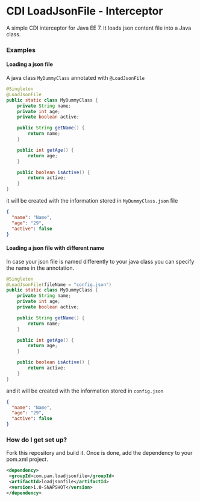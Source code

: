 # CDI LoadJsonFile - Interceptor

A simple CDI interceptor for Java EE 7. It loads json content file into a Java class.


### Examples

#### Loading a json file

A java class ```MyDummyClass``` annotated with ```@LoadJsonFile``` 

```java
@Singleton
@LoadJsonFile
public static class MyDummyClass {
    private String name;
    private int age;
    private boolean active;

    public String getName() {
        return name;
    }

    public int getAge() {
        return age;
    }

    public boolean isActive() {
        return active;
    }
}
```
it will be created with the information stored in ```MyDummyClass.json``` file

```json
{
  "name": "Name",
  "age": "29",
  "active": false
}
```

#### Loading a json file with different name

In case your json file is named differently to your java class you can specify the name in the annotation.

```java
@Singleton
@LoadJsonFile(fileName = "config.json")
public static class MyDummyClass {
    private String name;
    private int age;
    private boolean active;

    public String getName() {
        return name;
    }

    public int getAge() {
        return age;
    }

    public boolean isActive() {
        return active;
    }
}
```

and it will be created with the information stored in ```config.json```

```json
{
  "name": "Name",
  "age": "29",
  "active": false
}
```

### How do I get set up? ###

Fork this repository and build it. Once is done, add the dependency to your pom.xml project.

```xml
<dependency>
 <groupId>com.pam.loadjsonfile</groupId>
 <artifactId>loadjsonfile</artifactId>
 <version>1.0-SNAPSHOT</version>
</dependency>
```